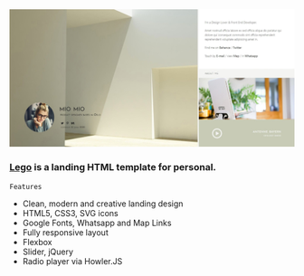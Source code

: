 <img src="preview/pic.jpg">

### [Lego](https://legoo.vercel.app/) is a landing HTML template for personal. ###

```
Features
```

- Clean, modern and creative landing design
- HTML5, CSS3, SVG icons 
- Google Fonts, Whatsapp and Map Links
- Fully responsive layout
- Flexbox
- Slider, jQuery
- Radio player via Howler.JS
